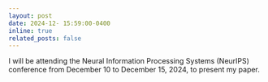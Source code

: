 ```yaml
---
layout: post
date: 2024-12- 15:59:00-0400
inline: true
related_posts: false
---
```


I will be attending the Neural Information Processing Systems (NeurIPS) conference from December 10 to December 15, 2024, to present my paper.
